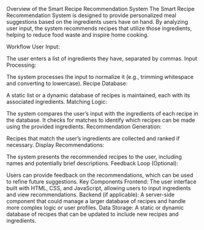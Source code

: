 Overview of the Smart Recipe Recommendation System
The Smart Recipe Recommendation System is designed to provide personalized meal suggestions based on the ingredients users have on hand. By analyzing user input, the system recommends recipes that utilize those ingredients, helping to reduce food waste and inspire home cooking.

Workflow
User Input:

The user enters a list of ingredients they have, separated by commas.
Input Processing:

The system processes the input to normalize it (e.g., trimming whitespace and converting to lowercase).
Recipe Database:

A static list or a dynamic database of recipes is maintained, each with its associated ingredients.
Matching Logic:

The system compares the user’s input with the ingredients of each recipe in the database.
It checks for matches to identify which recipes can be made using the provided ingredients.
Recommendation Generation:

Recipes that match the user’s ingredients are collected and ranked if necessary.
Display Recommendations:

The system presents the recommended recipes to the user, including names and potentially brief descriptions.
Feedback Loop (Optional):

Users can provide feedback on the recommendations, which can be used to refine future suggestions.
Key Components
Frontend: The user interface built with HTML, CSS, and JavaScript, allowing users to input ingredients and view recommendations.
Backend (if applicable): A server-side component that could manage a larger database of recipes and handle more complex logic or user profiles.
Data Storage: A static or dynamic database of recipes that can be updated to include new recipes and ingredients.
